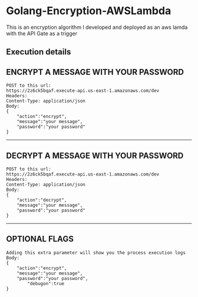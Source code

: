 # Golang-Encryption-AWSLambda
This is an encryption algorithm I developed and deployed as an aws lamda with the API Gate as a trigger

Execution details
-------------------------------------
ENCRYPT A MESSAGE WITH YOUR PASSWORD
-------------------------------------
    POST to this url:
    https://2z6ck5bqaf.execute-api.us-east-1.amazonaws.com/dev
    Headers:
    Content-Type: application/json
    Body:
    {
       	"action":"encrypt",
    	"message":"your message",
    	"password":"your password"
    }

-------------------------------------
DECRYPT A MESSAGE WITH YOUR PASSWORD
-------------------------------------
    POST to this url:
    https://2z6ck5bqaf.execute-api.us-east-1.amazonaws.com/dev
    Headers:
    Content-Type: application/json
    Body:
    {
       	"action":"decrypt",
    	"message":"your message",
    	"password":"your password"
    }

------------------------------------
OPTIONAL FLAGS
------------------------------------
    Adding this extra parameter will show you the process execution logs
    Body:
    {
    	"action":"encrypt",
    	"message":"your message",
    	"password":"your password",
            "debugon":true
    }


